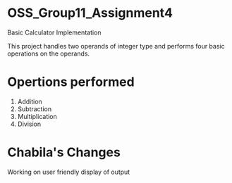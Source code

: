 # OSS_Group11_Assignment4
 Basic Calculator Implementation

 This project handles two operands of integer type and performs four basic operations on the operands.

 # Opertions performed
 1. Addition
 2. Subtraction
 3. Multiplication
 4. Division 

 # Chabila's Changes
Working on user friendly display of output
